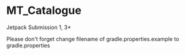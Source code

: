 # MT_Catalogue
Jetpack Submission 1, 3*

Please don't forget change filename of gradle.properties.example to gradle.properties
